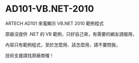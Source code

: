 AD101-VB.NET-2010
=================

ARTECH AD101 來電顯示 VB.NET 2010 範例程式

原廠沒提供 .NET 的 VB 範例，只好自己來，有需要的網友請服用， 

內容只有範例程式，至於怎麼用、該怎麼用，請不要問我，

技術支援請找原廠商喔！
